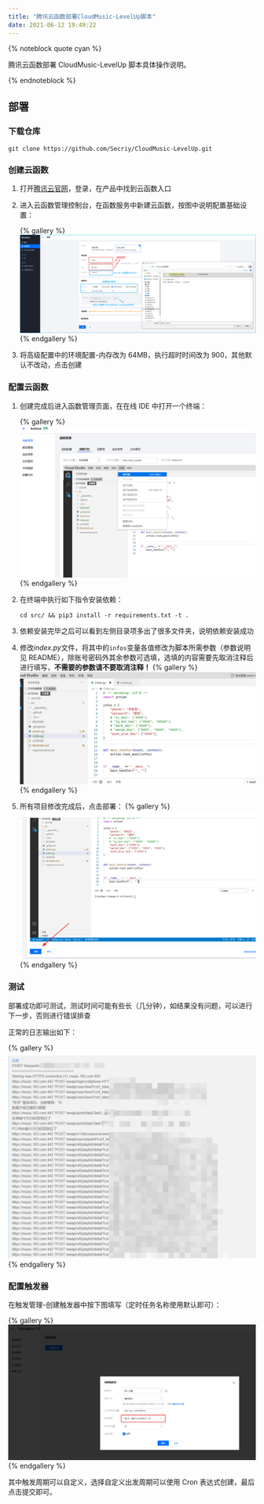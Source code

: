 ```yaml
---
title: "腾讯云函数部署CloudMusic-LevelUp脚本"
date: 2021-06-12 19:49:22
---
```


{% noteblock quote cyan %}

腾讯云函数部署 CloudMusic-LevelUp 脚本具体操作说明。

{% endnoteblock %}

<!-- more -->

## 部署

### 下载仓库

```shell
git clone https://github.com/Secriy/CloudMusic-LevelUp.git
```

### 创建云函数

1. 打开[腾讯云官网](https://cloud.tencent.com/)，登录，在产品中找到云函数入口

2. 进入云函数管理控制台，在函数服务中新建云函数，按图中说明配置基础设置：

   {% gallery %}
   ![figue1](腾讯云函数部署CloudMusic-LevelUp脚本/image-20210612194839032.png)
   {% endgallery %}

3. 将高级配置中的环境配置-内存改为 64MB，执行超时时间改为 900，其他默认不改动，点击创建

### 配置云函数

1. 创建完成后进入函数管理页面，在在线 IDE 中打开一个终端：

   {% gallery %}
   ![image-20210612195607701](腾讯云函数部署CloudMusic-LevelUp脚本/image-20210612195607701.png)
   {% endgallery %}

2. 在终端中执行如下指令安装依赖：

   ```shell
   cd src/ && pip3 install -r requirements.txt -t .
   ```

3. 依赖安装完毕之后可以看到左侧目录项多出了很多文件夹，说明依赖安装成功

4. 修改*index.py*文件，将其中的`infos`变量各值修改为脚本所需参数（参数说明见 README），除账号密码外其余参数可选填，选填的内容需要先取消注释后进行填写，**不需要的参数请不要取消注释！**
   {% gallery %}
   ![image-20210708141358892](%E8%85%BE%E8%AE%AF%E4%BA%91%E5%87%BD%E6%95%B0%E9%83%A8%E7%BD%B2CloudMusic-LevelUp%E8%84%9A%E6%9C%AC/image-20210708141358892.png)
   {% endgallery %}

5. 所有项目修改完成后，点击部署：
   {% gallery %}
   ![image-20210708141601513](%E8%85%BE%E8%AE%AF%E4%BA%91%E5%87%BD%E6%95%B0%E9%83%A8%E7%BD%B2CloudMusic-LevelUp%E8%84%9A%E6%9C%AC/image-20210708141601513.png)
   {% endgallery %}

### 测试

部署成功即可测试，测试时间可能有些长（几分钟），如结果没有问题，可以进行下一步，否则进行错误排查

正常的日志输出如下：

{% gallery %}
![image-20210612200659717](腾讯云函数部署CloudMusic-LevelUp脚本/image-20210612200659717.png)
{% endgallery %}

### 配置触发器

在触发管理-创建触发器中按下图填写（定时任务名称使用默认即可）：

{% gallery %}
![image-20210612201012958](腾讯云函数部署CloudMusic-LevelUp脚本/image-20210612201012958.png)
{% endgallery %}

其中触发周期可以自定义，选择自定义出发周期可以使用 Cron 表达式创建，最后点击提交即可。
